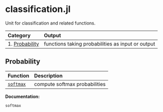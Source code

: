 # classification.jl

Unit for classification and related functions.


| Category  | Output |
|:---------- |:----------- |
| 1. [Probability](@ref) | functions taking probabilities as input or output |



## Probability

| Function   | Description |
|:---------- |:----------- |
| [`softmax`](@ref) | compute softmax probabilities |


**Documentation:**

```@docs
softmax
```
